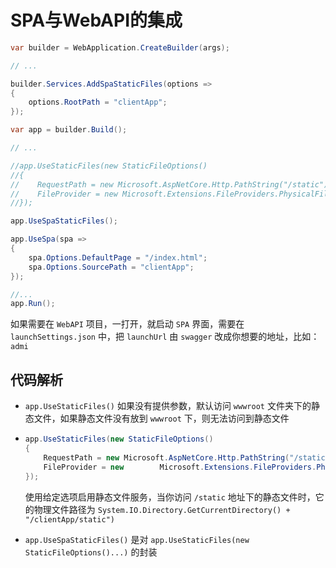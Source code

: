 # SPA与WebAPI的集成

```c#
var builder = WebApplication.CreateBuilder(args);

// ...

builder.Services.AddSpaStaticFiles(options =>
{
    options.RootPath = "clientApp";
});

var app = builder.Build();

// ...

//app.UseStaticFiles(new StaticFileOptions()
//{
//    RequestPath = new Microsoft.AspNetCore.Http.PathString("/static"),
//    FileProvider = new Microsoft.Extensions.FileProviders.PhysicalFileProvider(System.IO.Path.Combine(System.IO.Directory.GetCurrentDirectory(), "clientApp/static"))
//});

app.UseSpaStaticFiles();

app.UseSpa(spa =>
{
    spa.Options.DefaultPage = "/index.html";
    spa.Options.SourcePath = "clientApp";
});

//...
app.Run();
```

如果需要在 `WebAPI` 项目，一打开，就启动 `SPA` 界面，需要在 `launchSettings.json` 中，把 `launchUrl` 由 `swagger` 改成你想要的地址，比如：`admi`

## 代码解析

* `app.UseStaticFiles()` 如果没有提供参数，默认访问 `wwwroot` 文件夹下的静态文件，如果静态文件没有放到 `wwwroot` 下，则无法访问到静态文件

* ```c#
  app.UseStaticFiles(new StaticFileOptions()
  {
      RequestPath = new Microsoft.AspNetCore.Http.PathString("/static"),
      FileProvider = new 		Microsoft.Extensions.FileProviders.PhysicalFileProvider(System.IO.Path.Combine(System.IO.Directory.GetCurrentDirectory(), "clientApp/static"))
  });
  ```

  使用给定选项启用静态文件服务，当你访问 `/static` 地址下的静态文件时，它的物理文件路径为 `System.IO.Directory.GetCurrentDirectory() + "/clientApp/static")`

* `app.UseSpaStaticFiles()` 是对 `app.UseStaticFiles(new StaticFileOptions()...)` 的封装